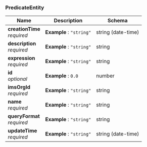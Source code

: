 
<a name="predicateentity"></a>
### PredicateEntity

|Name|Description|Schema|
|---|---|---|
|**creationTime**  <br>*required*|**Example** : `"string"`|string (date-time)|
|**description**  <br>*required*|**Example** : `"string"`|string|
|**expression**  <br>*required*|**Example** : `"string"`|string|
|**id**  <br>*optional*|**Example** : `0.0`|number|
|**imsOrgId**  <br>*required*|**Example** : `"string"`|string|
|**name**  <br>*required*|**Example** : `"string"`|string|
|**queryFormat**  <br>*required*|**Example** : `"string"`|string|
|**updateTime**  <br>*required*|**Example** : `"string"`|string (date-time)|



